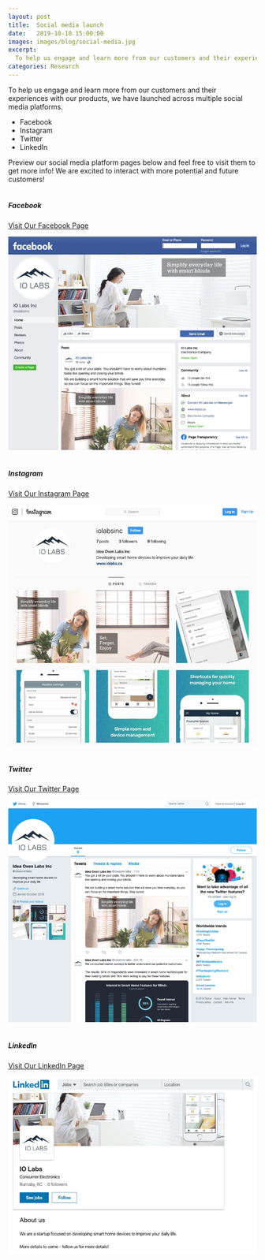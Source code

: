 ```yaml
---
layout: post
title:  Social media launch
date:   2019-10-10 15:00:00
images: images/blog/social-media.jpg
excerpt:
  To help us engage and learn more from our customers and their experiences with our products, we have launched across multiple social media platforms ...
categories: Research
---
```


To help us engage and learn more from our customers and their experiences with our products, we have launched across multiple social media platforms.

* Facebook
* Instagram
* Twitter
* LinkedIn

Preview our social media platform pages below and feel free to visit them to get more info! We are excited to interact with more potential and future customers!
<br /><br />

##### Facebook

[Visit Our Facebook Page](https://www.facebook.com/iolabsinc)

![image](/images/blog/social-media-facebook.jpg)
<br /><br />

##### Instagram

[Visit Our Instagram Page](https://www.instagram.com/iolabsinc)

![image](/images/blog/social-media-instagram.jpg)
<br /><br />

##### Twitter

[Visit Our Twitter Page](https://twitter.com/ideaovenlabs)

![image](/images/blog/social-media-twitter.jpg)
<br /><br />

##### LinkedIn

[Visit Our LinkedIn Page](https://www.linkedin.com/company/io-labs-inc)

![image](/images/blog/social-media-linkedin.jpg)